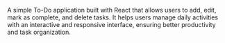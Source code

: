  A simple To-Do application built with React that allows users to add, edit, mark as complete, and delete tasks. It helps users manage daily activities with an interactive and responsive interface, ensuring better productivity and task organization.
